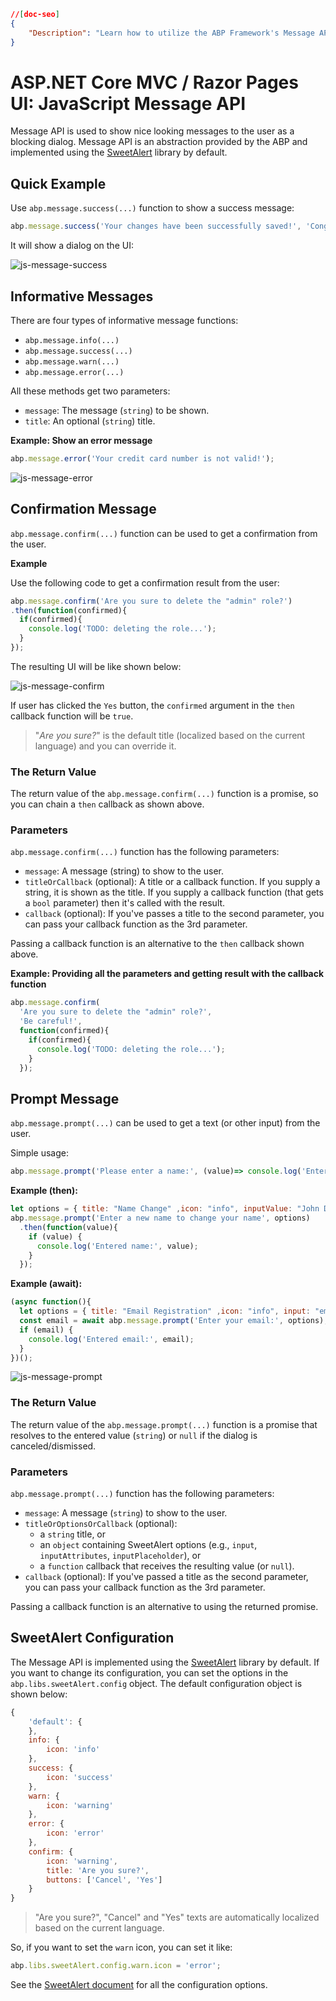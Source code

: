 ```json
//[doc-seo]
{
    "Description": "Learn how to utilize the ABP Framework's Message API for displaying user-friendly alerts in ASP.NET Core MVC/Razor Pages with SweetAlert integration."
}
```

# ASP.NET Core MVC / Razor Pages UI: JavaScript Message API

Message API is used to show nice looking messages to the user as a blocking dialog. Message API is an abstraction provided by the ABP and implemented using the [SweetAlert](https://sweetalert.js.org/) library by default.

## Quick Example

Use `abp.message.success(...)` function to show a success message:

````js
abp.message.success('Your changes have been successfully saved!', 'Congratulations');
````

It will show a dialog on the UI:

![js-message-success](../../../../images/js-message-success.png)

## Informative Messages

There are four types of informative message functions:

* `abp.message.info(...)`
* `abp.message.success(...)`
* `abp.message.warn(...)`
* `abp.message.error(...)`

All these methods get two parameters:

* `message`: The message (`string`) to be shown.
* `title`: An optional (`string`) title.

**Example: Show an error message**

````js
abp.message.error('Your credit card number is not valid!');
````

![js-message-error](../../../../images/js-message-error.png)

## Confirmation Message

`abp.message.confirm(...)` function can be used to get a confirmation from the user.

**Example**

Use the following code to get a confirmation result from the user:

````js
abp.message.confirm('Are you sure to delete the "admin" role?')
.then(function(confirmed){
  if(confirmed){
    console.log('TODO: deleting the role...');
  }
});
````

The resulting UI will be like shown below:

![js-message-confirm](../../../../images/js-message-confirm.png)

If user has clicked the `Yes` button, the `confirmed` argument in the `then` callback function will be `true`.

> "*Are you sure?*" is the default title (localized based on the current language) and you can override it.

### The Return Value

The return value of the `abp.message.confirm(...)` function is a promise, so you can chain a `then` callback as shown above.

### Parameters

`abp.message.confirm(...)` function has the following parameters:

* `message`: A message (string) to show to the user.
* `titleOrCallback` (optional): A title or a callback function. If you supply a string, it is shown as the title. If you supply a callback function (that gets a `bool` parameter) then it's called with the result.
* `callback` (optional): If you've passes a title to the second parameter, you can pass your callback function as the 3rd parameter.

Passing a callback function is an alternative to the `then` callback shown above.

**Example: Providing all the parameters and getting result with the callback function**

````js
abp.message.confirm(
  'Are you sure to delete the "admin" role?',
  'Be careful!',
  function(confirmed){
    if(confirmed){
      console.log('TODO: deleting the role...');
    }
  });
````

## Prompt Message

`abp.message.prompt(...)` can be used to get a text (or other input) from the user.

Simple usage:
```js
abp.message.prompt('Please enter a name:', (value)=> console.log('Entered name:', value));
```

**Example (then):**

````js
let options = { title: "Name Change" ,icon: "info", inputValue: "John Doe"};
abp.message.prompt('Enter a new name to change your name', options)
  .then(function(value){
    if (value) {
      console.log('Entered name:', value);
    }
  });
````

**Example (await):**

````js
(async function(){
  let options = { title: "Email Registration" ,icon: "info", input: "email"};
  const email = await abp.message.prompt('Enter your email:', options);
  if (email) {
    console.log('Entered email:', email);
  }
})();
````

![js-message-prompt](../../../../images/js-message-prompt.png)

### The Return Value

The return value of the `abp.message.prompt(...)` function is a promise that resolves to the entered value (`string`) or `null` if the dialog is canceled/dismissed.

### Parameters

`abp.message.prompt(...)` function has the following parameters:

* `message`: A message (`string`) to show to the user.
* `titleOrOptionsOrCallback` (optional):
  * a `string` title, or
  * an `object` containing SweetAlert options (e.g., `input`, `inputAttributes`, `inputPlaceholder`), or
  * a `function` callback that receives the resulting value (or `null`).
* `callback` (optional): If you've passed a title as the second parameter, you can pass your callback function as the 3rd parameter.

Passing a callback function is an alternative to using the returned promise.

## SweetAlert Configuration

The Message API is implemented using the [SweetAlert](https://sweetalert.js.org/) library by default. If you want to change its configuration, you can set the options in the `abp.libs.sweetAlert.config` object. The default configuration object is shown below:

````js
{
    'default': {
    },
    info: {
        icon: 'info'
    },
    success: {
        icon: 'success'
    },
    warn: {
        icon: 'warning'
    },
    error: {
        icon: 'error'
    },
    confirm: {
        icon: 'warning',
        title: 'Are you sure?',
        buttons: ['Cancel', 'Yes']
    }
}
````

> "Are you sure?", "Cancel" and "Yes" texts are automatically localized based on the current language.

So, if you want to set the `warn` icon, you can set it like:

````js
abp.libs.sweetAlert.config.warn.icon = 'error';
````

See the [SweetAlert document](https://sweetalert.js.org/) for all the configuration options.
